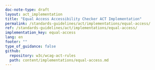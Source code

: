 ```yaml
---
doc-note-type: draft
layout: act_implementation
title: "Equal Access Accessibility Checker ACT Implementation"
permalink: /standards-guidelines/act/implementations/equal-access/
ref: /standards-guidelines/act/implementations/equal-access/
implementation_key: equal-access
lang: en
footer: ""
type_of_guidance: false
github:
  repository: w3c/wcag-act-rules
  path: content/implementations/equal-access.md
---
```

